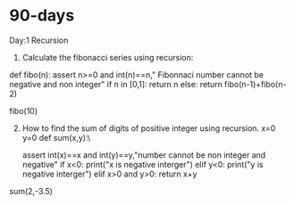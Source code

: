 # 90-days

Day:1 Recursion

1. Calculate the fibonacci series using recursion:

def fibo(n):
    assert n>=0 and int(n)==n," Fibonnaci number cannot be negative and non integer"
    if n in [0,1]:
        return n
    else:
        return fibo(n-1)+fibo(n-2)
    
fibo(10)

2. How to find the sum of digits of positive integer using recursion.
x=0
y=0
def sum(x,y):\
    
    assert int(x)==x and int(y)==y,"number cannot be non integer and negative"
    if x<0:
        print("x is negative interger")
    elif y<0:
        print("y is negative interger")
    elif x>0 and y>0:
        return x+y
    
sum(2,-3.5)
    
